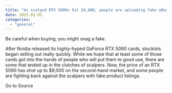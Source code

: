 ```yaml
---
title: "As scalped RTX 5090s hit $9,000, people are uploading fake eBay listings to trick bots"
date: 2025-02-01
categories: 
  - "general"
---
```


Be careful when buying; you might snag a fake.

After Nvidia released its highly-hyped GeForce RTX 5090 cards, stockists began selling out really quickly. While we hope that at least some of those cards got into the hands of people who will put them to good use, there are some that ended up in the clutches of scalpers. Now, the price of an RTX 5090 has shot up to $9,000 on the second-hand market, and some people are fighting back against the scalpers with fake product listings.

Go to Source

